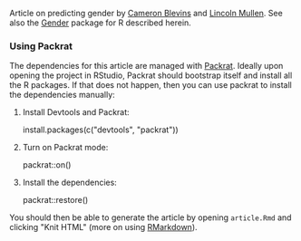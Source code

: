 Article on predicting gender by [Cameron Blevins][] and [Lincoln
Mullen][]. See also the [Gender][] package for R described herein.

### Using Packrat

The dependencies for this article are managed with [Packrat][]. Ideally
upon opening the project in RStudio, Packrat should bootstrap itself and
install all the R packages. If that does not happen, then you can use
packrat to install the dependencies manually:

1.  Install Devtools and Packrat:

    install.packages(c("devtools", "packrat"))

2.  Turn on Packrat mode:

    packrat::on()

3.  Install the dependencies:

    packrat::restore()

You should then be able to generate the article by opening `article.Rmd`
and clicking "Knit HTML" (more on using [RMarkdown][]).

  [Cameron Blevins]: http://www.cameronblevins.org/
  [Lincoln Mullen]: http://lincolnmullen.com/
  [Gender]: https://github.com/ropensci/gender
  [Packrat]: http://rstudio.github.io/packrat/
  [RMarkdown]: http://rmarkdown.rstudio.com/
